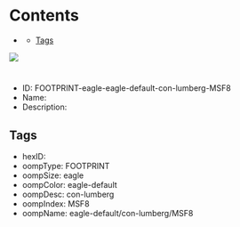 



Contents
========

* [](#)
	* [Tags](#tags)
  
![][im]
# 

- ID: FOOTPRINT-eagle-eagle-default-con-lumberg-MSF8
- Name: 
- Description: 

## Tags

- hexID: 
- oompType: FOOTPRINT
- oompSize: eagle
- oompColor: eagle-default
- oompDesc: con-lumberg
- oompIndex: MSF8
- oompName: eagle-default/con-lumberg/MSF8



[im]: image.png
